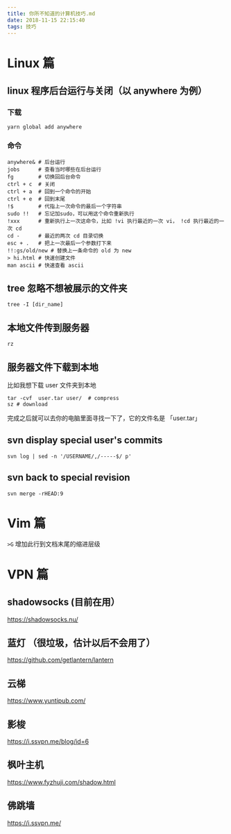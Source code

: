 ```yaml
---
title: 你所不知道的计算机技巧.md
date: 2018-11-15 22:15:40
tags: 技巧 
---
```


# Linux 篇

## linux 程序后台运行与关闭（以 anywhere 为例）

### 下载

`yarn global add anywhere`

### 命令

```shell
anywhere& # 后台运行
jobs      # 查看当时哪些在后台运行
fg        # 切换回后台命令
ctrl + c  # 关闭
ctrl + a  # 回到一个命令的开始
ctrl + e  # 回到末尾
!$        # 代指上一次命令的最后一个字符串
sudo !!   # 忘记加sudo，可以用这个命令重新执行
!xxx      # 重新执行上一次这命令，比如 !vi 执行最近的一次 vi， !cd 执行最近的一次 cd
cd -      # 最近的两次 cd 目录切换
esc + .   # 把上一次最后一个参数打下来
!!:gs/old/new # 替换上一条命令的 old 为 new
> hi.html # 快速创建文件
man ascii # 快速查看 ascii
```

## tree 忽略不想被展示的文件夹

`tree -I [dir_name]`

## 本地文件传到服务器

`rz`

## 服务器文件下载到本地
  
比如我想下载 user 文件夹到本地

```
tar -cvf  user.tar user/  # compress  
sz # download
```
完成之后就可以去你的电脑里面寻找一下了，它的文件名是 「user.tar」


## svn display special user's commits

`svn log | sed -n '/USERNAME/,/-----$/ p' `


## svn back to special revision

`svn merge -rHEAD:9`




# Vim 篇

`>G` 增加此行到文档末尾的缩进层级

# VPN 篇

## shadowsocks (目前在用）
https://shadowsocks.nu/

## 蓝灯 （很垃圾，估计以后不会用了）
https://github.com/getlantern/lantern

## 云梯
https://www.yuntipub.com/

## 影梭
https://i.ssvpn.me/blog/id=6

## 枫叶主机
https://www.fyzhuji.com/shadow.html

## 佛跳墙
https://i.ssvpn.me/
